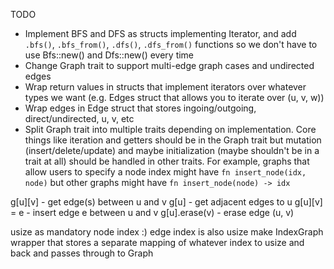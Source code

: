  TODO
- Implement BFS and DFS as structs implementing Iterator, and add `.bfs()`, `.bfs_from()`, `.dfs()`, `.dfs_from()` functions so we don't have to use Bfs::new() and Dfs::new() every time
- Change Graph trait to support multi-edge graph cases and undirected edges
- Wrap return values in structs that implement iterators over whatever types we want (e.g. Edges struct that allows you to iterate over (u, v, w))
- Wrap edges in Edge struct that stores ingoing/outgoing, direct/undirected, u, v, etc
- Split Graph trait into multiple traits depending on implementation. Core things like iteration and getters should be in the Graph trait but mutation (insert/delete/update) and maybe initialization (maybe shouldn't be in a trait at all) should be handled in other traits. For example, graphs that allow users to specify a node index might have `fn insert_node(idx, node)` but other graphs might have `fn insert_node(node) -> idx`


g[u][v] - get edge(s) between u and v
g[u] - get adjacent edges to u
g[u][v] = e - insert edge e between u and v
g[u].erase(v) - erase edge (u, v)

usize as mandatory node index :)
edge index is also usize
make IndexGraph wrapper that stores a separate mapping of whatever index to usize and back and passes through to Graph
